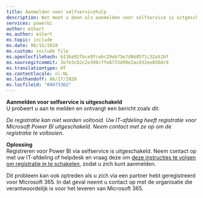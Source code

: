 ```yaml
---
title: Aanmelden voor selfservicehulp
description: Wat moet u doen als aanmelden voor selfservice is uitgeschakeld
services: powerbi
author: mihart
ms.author: mihart
ms.topic: include
ms.date: 06/15/2020
ms.custom: include file
ms.openlocfilehash: b136a92fbce9fcebc29eb73e7d868571c32a51bf
ms.sourcegitcommit: 3e7e3cb2c2e398cffe8733d99e3ac832ee056dc9
ms.translationtype: HT
ms.contentlocale: nl-NL
ms.lasthandoff: 06/17/2020
ms.locfileid: "84973362"
---
```

**Aanmelden voor selfservice is uitgeschakeld**    
U probeert u aan te melden en ontvangt een bericht zoals dit: 

*De registratie kan niet worden voltooid. Uw IT-afdeling heeft registratie voor Microsoft Power BI uitgeschakeld. Neem contact met ze op om de registratie te voltooien.* 

**Oplossing**    
Registreren voor Power BI via selfservice is uitgeschakeld. Neem contact op met uw IT-afdeling of helpdesk en vraag deze om [deze instructies te volgen om registratie in te schakelen](../admin/service-admin-disable-self-service.md), zodat u zich kunt aanmelden. 

Dit probleem kan ook optreden als u zich via een partner hebt geregistreerd voor Microsoft 365. In dat geval neemt u contact op met de organisatie die verantwoordelijk is voor het leveren van Microsoft 365. 